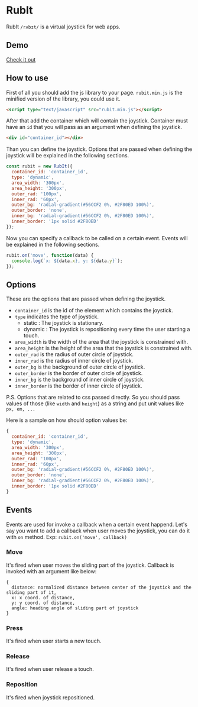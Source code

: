 # RubIt

RubIt `/rʌbɪt/` is a virtual joystick for web apps.

## Demo

[Check it out](https://dolmushcu.github.io/RubIt/)

## How to use

First of all you should add the js library to your page. `rubit.min.js` is the minified version of the library, you could use it.

```html
<script type="text/javascript" src="rubit.min.js"></script>
```

After that add the container which will contain the joystick. Container must have an `id` that you will pass as an argument when defining the joystick.

```html
<div id="container_id"></div>
```

Than you can define the joystick. Options that are passed when defining the joystick will be explained in the following sections.

```javascript
const rubit = new RubIt({
  container_id: 'container_id',
  type: 'dynamic',
  area_width: '300px',
  area_height: '300px',
  outer_rad: '100px',
  inner_rad: '60px',
  outer_bg: 'radial-gradient(#56CCF2 0%, #2F80ED 100%)',
  outer_border: 'none',
  inner_bg: 'radial-gradient(#56CCF2 0%, #2F80ED 100%)',
  inner_border: '1px solid #2F80ED'
});
```

Now you can specify a callback to be called on a certain event. Events will be explained in the following sections.

```javascript
rubit.on('move', function(data) {
  console.log(`x: ${data.x}, y: ${data.y}`);
});
```

## Options
These are the options that are passed when defining the joystick.

- `container_id` is the id of the element which contains the joystick.
- `type` indicates the type of joystick.
    - static : The joystick is stationary.
    - dynamic : The joystick is repositioning every time the user starting a touch. 
- `area_width` is the width of the area that the joystick is constrained with.
- `area_height` is the height of the area that the joystick is constrained with.
- `outer_rad` is the radius of outer circle of joystick.
- `inner_rad` is the radius of inner circle of joystick.
- `outer_bg` is the background of outer circle of joystick.
- `outer_border` is the border of outer circle of joystick.
- `inner_bg` is the background of inner circle of joystick.
- `inner_border` is the border of inner circle of joystick.

P.S. Options that are related to css passed directly. So you should pass values of those (like `width` and `height`) as a string and put unit values like `px, em, ...`

Here is a sample on how should option values be:

```javascript
{
  container_id: 'container_id',
  type: 'dynamic',
  area_width: '300px',
  area_height: '300px',
  outer_rad: '100px',
  inner_rad: '60px',
  outer_bg: 'radial-gradient(#56CCF2 0%, #2F80ED 100%)',
  outer_border: 'none',
  inner_bg: 'radial-gradient(#56CCF2 0%, #2F80ED 100%)',
  inner_border: '1px solid #2F80ED'
}
```

## Events
Events are used for invoke a callback when a certain event happend. Let's say you want to add a callback when user moves the joystick, you can do it with `on` method. Exp: `rubit.on('move', callback)`

### Move
It's fired when user moves the sliding part of the joystick. Callback is invoked with an argument like below:
```
{
  distance: normalized distance between center of the joystick and the sliding part of it,
  x: x coord. of distance,
  y: y coord. of distance,
  angle: heading angle of sliding part of joystick
}
```

### Press
It's fired when user starts a new touch.

### Release
It's fired when user release a touch.

### Reposition
It's fired when joystick repositioned.